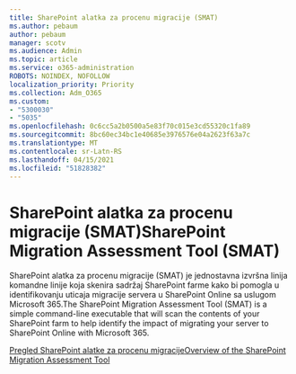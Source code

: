 ```yaml
---
title: SharePoint alatka za procenu migracije (SMAT)
ms.author: pebaum
author: pebaum
manager: scotv
ms.audience: Admin
ms.topic: article
ms.service: o365-administration
ROBOTS: NOINDEX, NOFOLLOW
localization_priority: Priority
ms.collection: Adm_O365
ms.custom:
- "5300030"
- "5035"
ms.openlocfilehash: 0c6cc5a2b0500a5e83f70c015e3cd55320c1fa89
ms.sourcegitcommit: 8bc60ec34bc1e40685e3976576e04a2623f63a7c
ms.translationtype: MT
ms.contentlocale: sr-Latn-RS
ms.lasthandoff: 04/15/2021
ms.locfileid: "51828382"
---
```

# <a name="sharepoint-migration-assessment-tool-smat"></a><span data-ttu-id="4a8d7-102">SharePoint alatka za procenu migracije (SMAT)</span><span class="sxs-lookup"><span data-stu-id="4a8d7-102">SharePoint Migration Assessment Tool (SMAT)</span></span>

<span data-ttu-id="4a8d7-103">SharePoint alatka za procenu migracije (SMAT) je jednostavna izvršna linija komandne linije koja skenira sadržaj SharePoint farme kako bi pomogla u identifikovanju uticaja migracije servera u SharePoint Online sa uslugom Microsoft 365.</span><span class="sxs-lookup"><span data-stu-id="4a8d7-103">The SharePoint Migration Assessment Tool (SMAT) is a simple command-line executable that will scan the contents of your SharePoint farm to help identify the impact of migrating your server to SharePoint Online with Microsoft 365.</span></span>

[<span data-ttu-id="4a8d7-104">Pregled SharePoint alatke za procenu migracije</span><span class="sxs-lookup"><span data-stu-id="4a8d7-104">Overview of the SharePoint Migration Assessment Tool</span></span>](https://docs.microsoft.com/sharepointmigration/overview-of-the-sharepoint-migration-assessment-tool)
